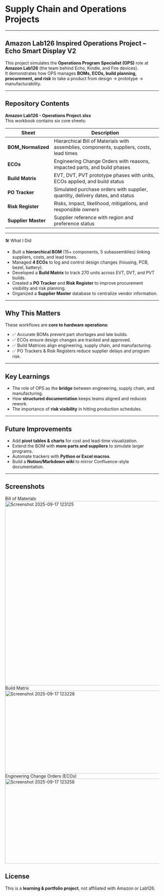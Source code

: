 # Supply Chain and Operations Projects
---
## Amazon Lab126 Inspired Operations Project – Echo Smart Display V2  

This project simulates the **Operations Program Specialist (OPS)** role at **Amazon Lab126** (the team behind Echo, Kindle, and Fire devices).  
It demonstrates how OPS manages **BOMs, ECOs, build planning, procurement, and risk** to take a product from design → prototype → manufacturability.  

---

## Repository Contents  

**Amazon Lab126 - Operations Project.xlsx**  
This workbook contains six core sheets:  

| Sheet             | Description                                                                 |
|-------------------|-----------------------------------------------------------------------------|
| **BOM_Normalized** | Hierarchical Bill of Materials with assemblies, components, suppliers, costs, lead times |
| **ECOs**           | Engineering Change Orders with reasons, impacted parts, and build phases    |
| **Build Matrix**   | EVT, DVT, PVT prototype phases with units, ECOs applied, and build status   |
| **PO Tracker**     | Simulated purchase orders with supplier, quantity, delivery dates, and status |
| **Risk Register**  | Risks, impact, likelihood, mitigations, and responsible owners              |
| **Supplier Master**| Supplier reference with region and preference status                        |

---

🛠️ What I Did  

-  Built a **hierarchical BOM** (15+ components, 5 subassemblies) linking suppliers, costs, and lead times.  
-  Managed **4 ECOs** to log and control design changes (housing, PCB, bezel, battery).  
-  Developed a **Build Matrix** to track 270 units across EVT, DVT, and PVT builds.  
-  Created a **PO Tracker** and **Risk Register** to improve procurement visibility and risk planning.  
-  Organized a **Supplier Master** database to centralize vendor information.  

---

## Why This Matters  

These workflows are **core to hardware operations**:  
- ✅ Accurate BOMs prevent part shortages and late builds.  
- ✅ ECOs ensure design changes are tracked and approved.  
- ✅ Build Matrices align engineering, supply chain, and manufacturing.  
- ✅ PO Trackers & Risk Registers reduce supplier delays and program risk.  

---

## Key Learnings  

- The role of OPS as the **bridge** between engineering, supply chain, and manufacturing.  
- How **structured documentation** keeps teams aligned and reduces rework.  
- The importance of **risk visibility** in hitting production schedules.  

---

## Future Improvements  

- Add **pivot tables & charts** for cost and lead-time visualization.  
- Extend the BOM with **more parts and suppliers** to simulate larger programs.  
- Automate trackers with **Python or Excel macros**.  
- Build a **Notion/Markdown wiki** to mirror Confluence-style documentation.  

---
## Screenshots
Bill of Materials
<img width="1352" height="603" alt="Screenshot 2025-09-17 123125" src="https://github.com/user-attachments/assets/1f2118b2-cf4a-41d2-a6bc-5dbc344a884d" />
Build Matrix
<img width="1262" height="271" alt="Screenshot 2025-09-17 123228" src="https://github.com/user-attachments/assets/5a836dca-ba41-4030-94b1-6419aec8b757" />
Engineering Change Orders (ECOs)
<img width="1044" height="278" alt="Screenshot 2025-09-17 123258" src="https://github.com/user-attachments/assets/f15d7aa2-9c65-4092-a639-107327258759" />

## License  

This is a **learning & portfolio project**, not affiliated with Amazon or Lab126.  


